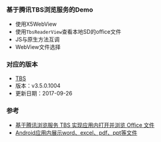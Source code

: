 ### 基于腾讯TBS浏览服务的Demo
- 使用X5WebView
- 使用`TbsReaderView`查看本地SD的office文件
- JS与原生方法互调
- WebView文件选择

### 对应的版本
- [TBS](https://x5.tencent.com/tbs/#)
- 版本：v3.5.0.1004
- 更新日期：2017-09-26

### 参考
- [基于腾讯浏览服务 TBS 实现应用内打开并浏览 Office 文件](http://yifeng.studio/2017/10/21/android-open-office-files-with-tbs-within-app/?utm_source=tuicool&utm_medium=referral)
- [Android应用内展示word、excel、pdf、ppt等文件](http://www.jianshu.com/p/3f57d640b24d)